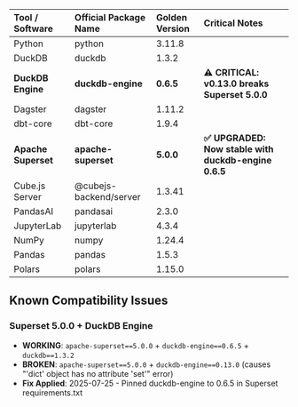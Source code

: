 | Tool / Software | Official Package Name  | Golden Version | Critical Notes |
| :-------------- | :--------------------- | :------------- | :------------- |
| Python          | python                 | 3.11.8         |                |
| DuckDB          | duckdb                 | 1.3.2          |                |
| **DuckDB Engine**| **duckdb-engine**      | **0.6.5**      | **⚠️ CRITICAL: v0.13.0 breaks Superset 5.0.0** |
| Dagster         | dagster                | 1.11.2         |                |
| dbt-core        | dbt-core               | 1.9.4          |                |
| **Apache Superset**| **apache-superset**  | **5.0.0**      | **✅ UPGRADED: Now stable with duckdb-engine 0.6.5** |
| Cube.js Server  | @cubejs-backend/server | 1.3.41         |                |
| PandasAI        | pandasai               | 2.3.0          |                |
| JupyterLab      | jupyterlab             | 4.3.4          |                |
| NumPy           | numpy                  | 1.24.4         |                |
| Pandas          | pandas                 | 1.5.3          |                |
| Polars          | polars                 | 1.15.0         |                |

## Known Compatibility Issues

### Superset 5.0.0 + DuckDB Engine
- **WORKING**: `apache-superset==5.0.0` + `duckdb-engine==0.6.5` + `duckdb==1.3.2`
- **BROKEN**: `apache-superset==5.0.0` + `duckdb-engine==0.13.0` (causes "'dict' object has no attribute 'set'" error)
- **Fix Applied**: 2025-07-25 - Pinned duckdb-engine to 0.6.5 in Superset requirements.txt
